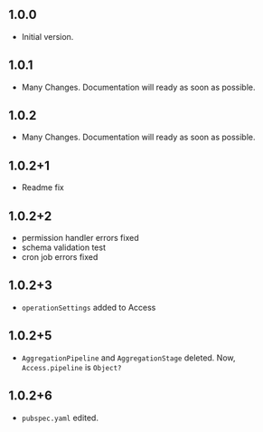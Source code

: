 ## 1.0.0

- Initial version.

## 1.0.1

- Many Changes. Documentation will ready as soon as possible.

## 1.0.2

- Many Changes. Documentation will ready as soon as possible.

## 1.0.2+1

- Readme fix

## 1.0.2+2

- permission handler errors fixed
- schema validation test
- cron job errors fixed

## 1.0.2+3

- `operationSettings` added to Access

## 1.0.2+5

- `AggregationPipeline` and `AggregationStage` deleted. Now, ``Access.pipeline`` is `Object?`

## 1.0.2+6

- `pubspec.yaml` edited.